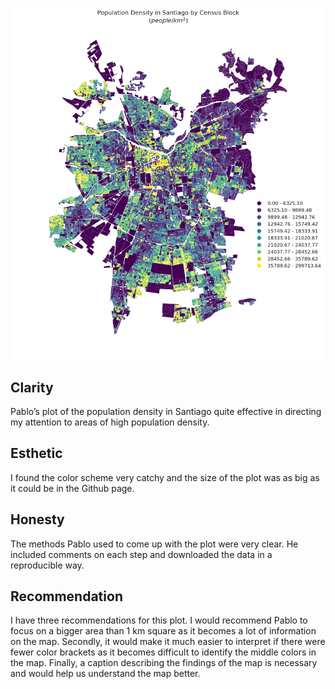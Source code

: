 ![Image did not load](https://github.com/pmandiola/PUI2018_pmb434/blob/master/HW8_pmb434/Santiago_density_by_Block.png)

## Clarity
Pablo’s plot of the population density in Santiago quite effective in directing my attention to areas of high population density.

## Esthetic
I found the color scheme very catchy and the size of the plot was as big as it could be in the Github page.

## Honesty
The methods Pablo used to come up with the plot were very clear. He included comments on each step and downloaded the data in a reproducible way. 

## Recommendation
I have three recommendations for this plot. I would recommend Pablo to focus on a bigger area than 1 km square as it becomes a lot of information on the map. Secondly, it would make it much easier to interpret if there were fewer color brackets as it becomes difficult to identify the middle colors in the map. Finally, a caption describing the findings of the map is necessary and would help us understand the map better.

